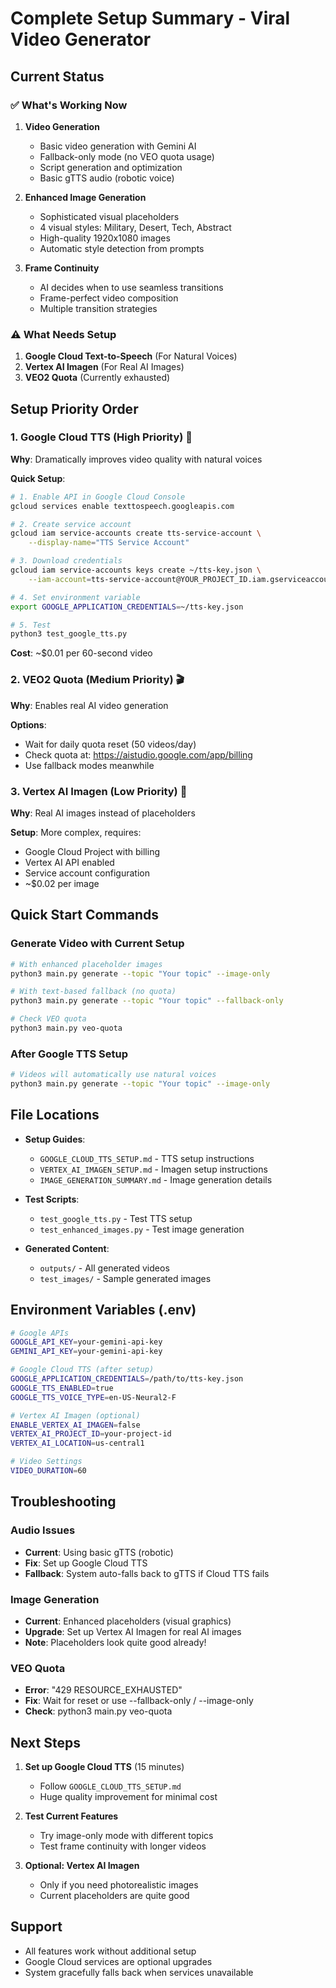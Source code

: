 # Complete Setup Summary - Viral Video Generator

## Current Status

### ✅ What's Working Now

1. **Video Generation**
   - Basic video generation with Gemini AI
   - Fallback-only mode (no VEO quota usage)
   - Script generation and optimization
   - Basic gTTS audio (robotic voice)

2. **Enhanced Image Generation** 
   - Sophisticated visual placeholders
   - 4 visual styles: Military, Desert, Tech, Abstract
   - High-quality 1920x1080 images
   - Automatic style detection from prompts

3. **Frame Continuity**
   - AI decides when to use seamless transitions
   - Frame-perfect video composition
   - Multiple transition strategies

### ⚠️ What Needs Setup

1. **Google Cloud Text-to-Speech** (For Natural Voices)
2. **Vertex AI Imagen** (For Real AI Images)
3. **VEO2 Quota** (Currently exhausted)

## Setup Priority Order

### 1. Google Cloud TTS (High Priority) 🎤
**Why**: Dramatically improves video quality with natural voices

**Quick Setup**:
```bash
# 1. Enable API in Google Cloud Console
gcloud services enable texttospeech.googleapis.com

# 2. Create service account
gcloud iam service-accounts create tts-service-account \
    --display-name="TTS Service Account"

# 3. Download credentials
gcloud iam service-accounts keys create ~/tts-key.json \
    --iam-account=tts-service-account@YOUR_PROJECT_ID.iam.gserviceaccount.com

# 4. Set environment variable
export GOOGLE_APPLICATION_CREDENTIALS=~/tts-key.json

# 5. Test
python3 test_google_tts.py
```

**Cost**: ~$0.01 per 60-second video

### 2. VEO2 Quota (Medium Priority) 🎬
**Why**: Enables real AI video generation

**Options**:
- Wait for daily quota reset (50 videos/day)
- Check quota at: https://aistudio.google.com/app/billing
- Use fallback modes meanwhile

### 3. Vertex AI Imagen (Low Priority) 🎨
**Why**: Real AI images instead of placeholders

**Setup**: More complex, requires:
- Google Cloud Project with billing
- Vertex AI API enabled
- Service account configuration
- ~$0.02 per image

## Quick Start Commands

### Generate Video with Current Setup
```bash
# With enhanced placeholder images
python3 main.py generate --topic "Your topic" --image-only

# With text-based fallback (no quota)
python3 main.py generate --topic "Your topic" --fallback-only

# Check VEO quota
python3 main.py veo-quota
```

### After Google TTS Setup
```bash
# Videos will automatically use natural voices
python3 main.py generate --topic "Your topic" --image-only
```

## File Locations

- **Setup Guides**:
  - `GOOGLE_CLOUD_TTS_SETUP.md` - TTS setup instructions
  - `VERTEX_AI_IMAGEN_SETUP.md` - Imagen setup instructions
  - `IMAGE_GENERATION_SUMMARY.md` - Image generation details

- **Test Scripts**:
  - `test_google_tts.py` - Test TTS setup
  - `test_enhanced_images.py` - Test image generation

- **Generated Content**:
  - `outputs/` - All generated videos
  - `test_images/` - Sample generated images

## Environment Variables (.env)

```bash
# Google APIs
GOOGLE_API_KEY=your-gemini-api-key
GEMINI_API_KEY=your-gemini-api-key

# Google Cloud TTS (after setup)
GOOGLE_APPLICATION_CREDENTIALS=/path/to/tts-key.json
GOOGLE_TTS_ENABLED=true
GOOGLE_TTS_VOICE_TYPE=en-US-Neural2-F

# Vertex AI Imagen (optional)
ENABLE_VERTEX_AI_IMAGEN=false
VERTEX_AI_PROJECT_ID=your-project-id
VERTEX_AI_LOCATION=us-central1

# Video Settings
VIDEO_DURATION=60
```

## Troubleshooting

### Audio Issues
- **Current**: Using basic gTTS (robotic)
- **Fix**: Set up Google Cloud TTS
- **Fallback**: System auto-falls back to gTTS if Cloud TTS fails

### Image Generation
- **Current**: Enhanced placeholders (visual graphics)
- **Upgrade**: Set up Vertex AI Imagen for real AI images
- **Note**: Placeholders look quite good already!

### VEO Quota
- **Error**: "429 RESOURCE_EXHAUSTED"
- **Fix**: Wait for reset or use --fallback-only / --image-only
- **Check**: python3 main.py veo-quota

## Next Steps

1. **Set up Google Cloud TTS** (15 minutes)
   - Follow `GOOGLE_CLOUD_TTS_SETUP.md`
   - Huge quality improvement for minimal cost

2. **Test Current Features**
   - Try image-only mode with different topics
   - Test frame continuity with longer videos

3. **Optional: Vertex AI Imagen**
   - Only if you need photorealistic images
   - Current placeholders are quite good

## Support

- All features work without additional setup
- Google Cloud services are optional upgrades
- System gracefully falls back when services unavailable 